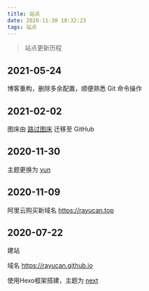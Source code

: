 ```yaml
---
title: 站点
date: 2020-11-30 18:32:23
tags: 站点
---
```


> 站点更新历程

## 2021-05-24

博客重构，删除多余配置，顺便熟悉 Git 命令操作

## 2021-02-02

图床由 [路过图床](https://imgchr.com/) 迁移至 GitHub

## 2020-11-30

主题更换为 [yun](https://github.com/YunYouJun/hexo-theme-yun)

## 2020-11-09

阿里云购买新域名 https://rayucan.top

## 2020-07-22

建站

域名 https://rayucan.github.io

使用Hexo框架搭建，主题为 [next](https://github.com/iissnan/hexo-theme-next)

